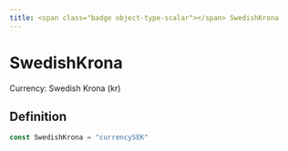 ```yaml
---
title: <span class="badge object-type-scalar"></span> SwedishKrona
---
```

# <span class="badge object-type-scalar"></span> SwedishKrona

Currency: Swedish Krona (kr)

## Definition

```go
const SwedishKrona = "currencySEK"
```
